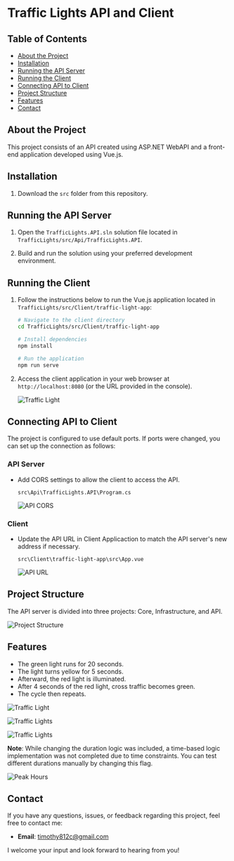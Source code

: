 # Traffic Lights API and Client

## Table of Contents
- [About the Project](#about-the-project)
- [Installation](#installation)
- [Running the API Server](#running-the-api-server)
- [Running the Client](#running-the-client)
- [Connecting API to Client](#connecting-api-to-client)
- [Project Structure](#project-structure)
- [Features](#features)
- [Contact](#contact)

## About the Project

This project consists of an API created using ASP.NET WebAPI and a front-end application developed using Vue.js.

## Installation

1. Download the `src` folder from this repository.

## Running the API Server

1. Open the `TrafficLights.API.sln` solution file located in `TrafficLights/src/Api/TrafficLights.API`.

2. Build and run the solution using your preferred development environment.

## Running the Client

1. Follow the instructions below to run the Vue.js application located in `TrafficLights/src/Client/traffic-light-app`:

    ```bash
    # Navigate to the client directory
    cd TrafficLights/src/Client/traffic-light-app
    
    # Install dependencies
    npm install
    
    # Run the application
    npm run serve
    ```

2. Access the client application in your web browser at `http://localhost:8080` (or the URL provided in the console).

    ![Traffic Light](assets/feature-green.png)
## Connecting API to Client

The project is configured to use default ports. If ports were changed, you can set up the connection as follows:

### API Server

- Add CORS settings to allow the client to access the API.
    
    `src\Api\TrafficLights.API\Program.cs`

    ![API CORS](assets/setup-api.png)

### Client

- Update the API URL in Client Applicaction to match the API server's new address if necessary.

    `src\Client\traffic-light-app\src\App.vue`

    ![API URL](assets/setup-vue.png)


## Project Structure

The API server is divided into three projects: Core, Infrastructure, and API.

![Project Structure](assets/project.png)

## Features

- The green light runs for 20 seconds.
- The light turns yellow for 5 seconds.
- Afterward, the red light is illuminated.
- After 4 seconds of the red light, cross traffic becomes green.
- The cycle then repeats.

![Traffic Light](assets/feature-green.png)

![Traffic Lights](assets/feature-yellow.png)

![Traffic Lights](assets/feature-red_all.png)

**Note**: While changing the duration logic was included, a time-based logic implementation was not completed due to time constraints. You can test different durations manually by changing this flag.

![Peak Hours](assets/feature-peak.png)


## Contact

If you have any questions, issues, or feedback regarding this project, feel free to contact me:

- **Email**: [timothy812c@gmail.com](mailto:timothy812c@gmail.com)

I welcome your input and look forward to hearing from you!